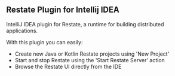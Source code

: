 ## Restate Plugin for Intellij IDEA

IntelliJ IDEA plugin for Restate, a runtime for building distributed applications.

With this plugin you can easily:

* Create new Java or Kotlin Restate projects using 'New Project'
* Start and stop Restate using the 'Start Restate Server' action
* Browse the Restate UI directly from the IDE